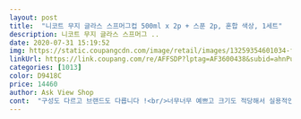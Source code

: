 ```yaml
---
layout: post 
title:  "니코트 무지 글라스 스프머그컵 500ml x 2p + 스푼 2p, 혼합 색상, 1세트" 
description: 니코트 무지 글라스 스프머그 ..
date: 2020-07-31 15:19:52 
img: https://static.coupangcdn.com/image/retail/images/13259354601034-f874fe8b-6a63-4e45-92c4-0695fef61354.jpg 
linkUrl: https://link.coupang.com/re/AFFSDP?lptag=AF3600438&subid=ahnPublicAsk&pageKey=204257923&itemId=600453363&vendorItemId=4572628226&traceid=V0-113-3a5fb469bbdfc1ad 
categories: [1013] 
color: D9418C 
price: 14460 
author: Ask View Shop 
cont:  "구성도 다르고 브랜드도 다릅니다 !<br/>너무너무 예쁘고 크기도 적당해서 실용적인거 같아요!<br/>너무이뻐요 우리딸 씨리얼 플레인 담아먹이려구 구매햇어요근데 별하나뺀이유는 가격이비쌉니다<br/>새벽에 잘받았네요<br/>생각했던것보다 유리가 얇지않아서 좋고 필요한 나무숟가락도 모양은 랜덤이라서 쬐끔 걱정했는데<br/>숟가락은 정말 원하는 디자인으로 받았네요<br/>예뻐요  시리얼볼과 수저를 따로 검색하다 우연 한번에 둘다구매해서  만족합니다  시리얼 수프 아이스크림등등<br/>저기 아래 어떤분이 다이소에 같은거 저렴하게 판다고 하셨는데<br/>전스푼 따로 2개구매햇네요<br/>활용하면 될것같아요 매번 국그릇에 시리얼을 말아먹었는데 요즘처럼 집콕중인 상황에 기분전환도 될것같네요 손잡이가 있어 편리^<br/>" 
---
```

